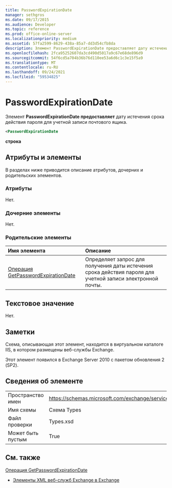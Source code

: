 ```yaml
---
title: PasswordExpirationDate
manager: sethgros
ms.date: 09/17/2015
ms.audience: Developer
ms.topic: reference
ms.prod: office-online-server
ms.localizationpriority: medium
ms.assetid: 57fa2599-8629-438a-85a7-dd3d54cfb8da
description: Элемент PasswordExpirationDate предоставляет дату истечения срока действия пароля для учетной записи почтового ящика.
ms.openlocfilehash: 2fca95252607da3cd490d5017a9c67e68de896d9
ms.sourcegitcommit: 54f6cd5a704b36b76d110ee53a6d6c1c3e15f5a9
ms.translationtype: MT
ms.contentlocale: ru-RU
ms.lasthandoff: 09/24/2021
ms.locfileid: "59534825"
---
```

# <a name="passwordexpirationdate"></a>PasswordExpirationDate

Элемент **PasswordExpirationDate предоставляет** дату истечения срока действия пароля для учетной записи почтового ящика. 
  
```XML
<PasswordExpirationDate
```

 **строка**
## <a name="attributes-and-elements"></a>Атрибуты и элементы

В разделах ниже приводится описание атрибутов, дочерних и родительских элементов.
  
### <a name="attributes"></a>Атрибуты

Нет.
  
### <a name="child-elements"></a>Дочерние элементы

Нет.
  
### <a name="parent-elements"></a>Родительские элементы

|**Имя элемента**|**Описание**|
|:-----|:-----|
|[Операция GetPasswordExpirationDate](getpasswordexpirationdate-operation.md) <br/> |Определяет запрос для получения даты истечения срока действия пароля для учетной записи электронной почты.  <br/> |
   
## <a name="text-value"></a>Текстовое значение

Нет.
  
## <a name="remarks"></a>Заметки

Схема, описывающая этот элемент, находится в виртуальном каталоге IIS, в котором размещены веб-службы Exchange.
  
Этот элемент появился в Exchange Server 2010 с пакетом обновления 2 (SP2).
  
## <a name="element-information"></a>Сведения об элементе

|||
|:-----|:-----|
|Пространство имен  <br/> |https://schemas.microsoft.com/exchange/services/2006/types  <br/> |
|Имя схемы  <br/> |Схема Types  <br/> |
|Файл проверки  <br/> |Types.xsd  <br/> |
|Может быть пустым  <br/> |True  <br/> |
   
## <a name="see-also"></a>См. также



[Операция GetPasswordExpirationDate](getpasswordexpirationdate-operation.md)


- [Элементы XML веб-служб Exchange в Exchange](ews-xml-elements-in-exchange.md)

